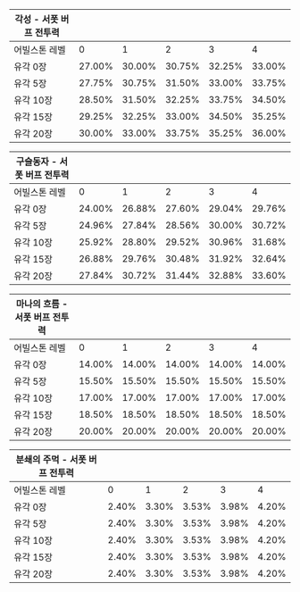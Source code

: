 |각성 - 서폿 버프 전투력||||||
|-|-|-|-|-|-|
|어빌스톤 레벨|0|1|2|3|4|
|유각 0장|27.00%|30.00%|30.75%|32.25%|33.00%|
|유각 5장|27.75%|30.75%|31.50%|33.00%|33.75%|
|유각 10장|28.50%|31.50%|32.25%|33.75%|34.50%|
|유각 15장|29.25%|32.25%|33.00%|34.50%|35.25%|
|유각 20장|30.00%|33.00%|33.75%|35.25%|36.00%|

|구슬동자 - 서폿 버프 전투력||||||
|-|-|-|-|-|-|
|어빌스톤 레벨|0|1|2|3|4|
|유각 0장|24.00%|26.88%|27.60%|29.04%|29.76%|
|유각 5장|24.96%|27.84%|28.56%|30.00%|30.72%|
|유각 10장|25.92%|28.80%|29.52%|30.96%|31.68%|
|유각 15장|26.88%|29.76%|30.48%|31.92%|32.64%|
|유각 20장|27.84%|30.72%|31.44%|32.88%|33.60%|

|마나의 흐름 - 서폿 버프 전투력||||||
|-|-|-|-|-|-|
|어빌스톤 레벨|0|1|2|3|4|
|유각 0장|14.00%|14.00%|14.00%|14.00%|14.00%|
|유각 5장|15.50%|15.50%|15.50%|15.50%|15.50%|
|유각 10장|17.00%|17.00%|17.00%|17.00%|17.00%|
|유각 15장|18.50%|18.50%|18.50%|18.50%|18.50%|
|유각 20장|20.00%|20.00%|20.00%|20.00%|20.00%|

|분쇄의 주먹 - 서폿 버프 전투력||||||
|-|-|-|-|-|-|
|어빌스톤 레벨|0|1|2|3|4|
|유각 0장|2.40%|3.30%|3.53%|3.98%|4.20%|
|유각 5장|2.40%|3.30%|3.53%|3.98%|4.20%|
|유각 10장|2.40%|3.30%|3.53%|3.98%|4.20%|
|유각 15장|2.40%|3.30%|3.53%|3.98%|4.20%|
|유각 20장|2.40%|3.30%|3.53%|3.98%|4.20%|

